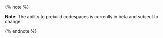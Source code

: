 {% note %}

**Note:** The ability to prebuild codespaces is currently in beta and subject to change. 

{% endnote %}